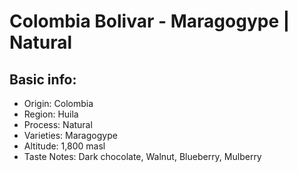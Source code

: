 # Colombia Bolivar - Maragogype | Natural

## Basic info:

- Origin: Colombia
- Region: Huila
- Process: Natural
- Varieties: Maragogype
- Altitude: 1,800 masl
- Taste Notes: Dark chocolate, Walnut, Blueberry, Mulberry
